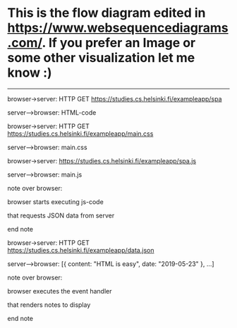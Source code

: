  # This is the flow diagram edited in https://www.websequencediagrams.com/. If you prefer an Image or some other visualization let me know :)

___________________________________________________________________________


browser->server: HTTP GET https://studies.cs.helsinki.fi/exampleapp/spa

server-->browser: HTML-code

browser->server: HTTP GET https://studies.cs.helsinki.fi/exampleapp/main.css

server-->browser: main.css

browser->server: https://studies.cs.helsinki.fi/exampleapp/spa.js

server-->browser: main.js



note over browser:

browser starts executing js-code

that requests JSON data from server 

end note



browser->server: HTTP GET https://studies.cs.helsinki.fi/exampleapp/data.json

server-->browser: [{ content: "HTML is easy", date: "2019-05-23" }, ...]



note over browser:

browser executes the event handler

that renders notes to display

end note